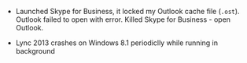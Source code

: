 

- Launched Skype for Business, it locked my Outlook cache file (`.ost`). Outlook failed to open with error. Killed Skype for Business - open Outlook.

- Lync 2013 crashes on Windows 8.1 periodiclly while running in background
